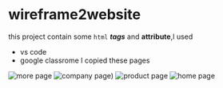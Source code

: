 # wireframe2website
this project contain some `html` ***tags*** and **attribute**,I used
 * vs code
 * google classrome 
 I copied these pages
 
![more page](https://user-images.githubusercontent.com/109358630/222162042-7378d9a3-41c3-4880-963f-92199b061257.png)
![company page)](https://user-images.githubusercontent.com/109358630/222162317-75e173a2-662c-4c0c-9ec9-935e14a7bbc7.png)
![product page](https://user-images.githubusercontent.com/109358630/222162574-d1fbd16b-68dd-46d8-b6ac-f4ff3df2fdb1.png)
![home page](https://user-images.githubusercontent.com/109358630/222162895-4449e6af-02de-4772-b061-cb41baf71896.png)


